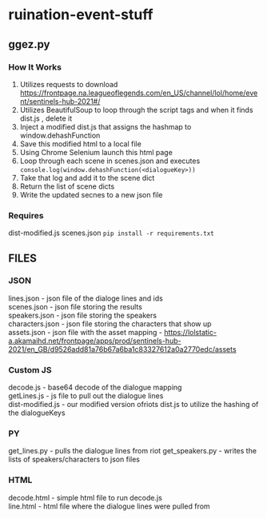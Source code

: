 # ruination-event-stuff


## ggez.py

### How It Works
 
1. Utilizes requests to download https://frontpage.na.leagueoflegends.com/en_US/channel/lol/home/event/sentinels-hub-2021#/  
2. Utilizes BeautifulSoup to loop through the script tags and when it finds dist.js , delete it
3. Inject a modified dist.js that assigns the hashmap to window.dehashFunction
4. Save this modified html to a local file
5. Using Chrome Selenium launch this html page
6. Loop through each scene in scenes.json and executes `console.log(window.dehashFunction(<dialogueKey>))`
7. Take that log and add it to the scene dict
8. Return the list of scene dicts
9. Write the updated secnes to a new json file


### Requires
dist-modified.js
scenes.json
`pip install -r requirements.txt`

## FILES

### JSON 
lines.json - json file of the dialoge lines and ids  
scenes.json - json file storing the results  
speakers.json - json file storing the speakers  
characters.json - json file storing the characters that show up  
assets.json - json file with the asset mapping - https://lolstatic-a.akamaihd.net/frontpage/apps/prod/sentinels-hub-2021/en_GB/d9526add81a76b67a6ba1c83327612a0a2770edc/assets

### Custom JS
decode.js - base64 decode of the dialogue mapping  
getLines.js - js file to pull out the dialogue lines  
dist-modified.js - our modified version ofriots dist.js to utilize the hashing of the dialogueKeys

### PY

get_lines.py - pulls the dialogue lines from riot
get_speakers.py - writes the lists of speakers/characters to json files  

### HTML
decode.html - simple html file to run decode.js  
line.html - html file where the dialogue lines were pulled from  
